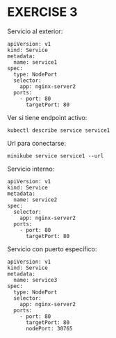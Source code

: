 EXERCISE 3
==========

Servicio al exterior:
```
apiVersion: v1
kind: Service
metadata:
  name: service1
spec:
  type: NodePort
  selector:
    app: nginx-server2
  ports:
    - port: 80
      targetPort: 80
````
Ver si tiene endpoint activo:
```
kubectl describe service service1
```
Url para conectarse:
```
minikube service service1 --url
```
Servicio interno:
```
apiVersion: v1
kind: Service
metadata:
  name: service2
spec:
  selector:
    app: nginx-server2
  ports:
    - port: 80
      targetPort: 80
```
Servicio con puerto específico:
```
apiVersion: v1
kind: Service
metadata:
  name: service3
spec:
  type: NodePort
  selector:
    app: nginx-server2
  ports:
    - port: 80
      targetPort: 80
      nodePort: 30765
```
